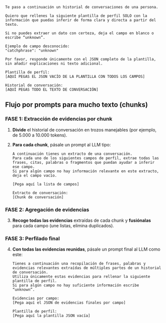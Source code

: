 
```
Te paso a continuación un historial de conversaciones de una persona.

Quiero que rellenes la siguiente plantilla de perfil SOLO con la información que puedas inferir de forma clara y directa a partir del texto.

Si no puedes extraer un dato con certeza, deja el campo en blanco o escribe “unknown”.

Ejemplo de campo desconocido:  
"catchphrase": "unknown"

Por favor, responde únicamente con el JSON completo de la plantilla, sin añadir explicaciones ni texto adicional.

Plantilla de perfil:
[AQUÍ PEGAS EL JSON VACÍO DE LA PLANTILLA CON TODOS LOS CAMPOS]

Historial de conversación:
[AQUÍ PEGAS TODO EL TEXTO DE CONVERSACIÓN]
```

## Flujo por prompts para mucho texto (chunks)

### FASE 1: Extracción de evidencias por chunk

1. **Divide** el historial de conversación en trozos manejables (por ejemplo, de 5.000 a 10.000 tokens).
2. **Para cada chunk**, pásale un prompt al LLM tipo:
    
    ```
    A continuación tienes un extracto de una conversación. 
    Para cada uno de los siguientes campos de perfil, extrae todas las frases, citas, palabras o fragmentos que puedan ayudar a inferir ese campo.
    Si para algún campo no hay información relevante en este extracto, deja el campo vacío.
    
    [Pega aquí la lista de campos]
    
    Extracto de conversación:
    [Chunk de conversación]
    ```

### FASE 2: Agregación de evidencias

3. **Recoge todas las evidencias** extraídas de cada chunk y **fusiónalas** para cada campo (une listas, elimina duplicados).

### FASE 3: Perfilado final

4. **Con todas las evidencias reunidas**, pásale un prompt final al LLM como este:
    ```
    Tienes a continuación una recopilación de frases, palabras y evidencias relevantes extraídas de múltiples partes de un historial de conversación. 
    Utiliza únicamente estas evidencias para rellenar la siguiente plantilla de perfil. 
    Si para algún campo no hay suficiente información escribe “unknown”.
    
    Evidencias por campo:
    [Pega aquí el JSON de evidencias finales por campo]
    
    Plantilla de perfil:
    [Pega aquí la plantilla JSON vacía]
    ```
